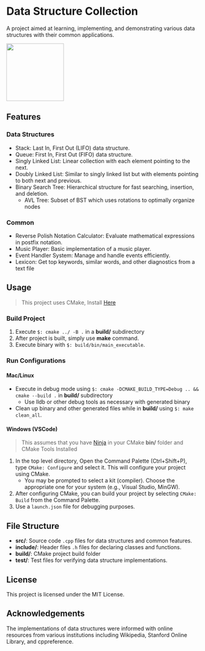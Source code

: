 # Data Structure Collection

A project aimed at learning, implementing, and demonstrating various data structures with their common applications.

<img src="https://upload.wikimedia.org/wikipedia/commons/f/f4/Network_Community_Structure.svg" height="150" alt="" title="Graph Connectivity">

## Features

### Data Structures

- Stack: Last In, First Out (LIFO) data structure.
- Queue: First In, First Out (FIFO) data structure.
- Singly Linked List: Linear collection with each element pointing to the next.
- Doubly Linked List: Similar to singly linked list but with elements pointing to both next and previous.
- Binary Search Tree: Hierarchical structure for fast searching, insertion, and deletion.
    - AVL Tree: Subset of BST which uses rotations to optimally organize nodes
### Common

- Reverse Polish Notation Calculator: Evaluate mathematical expressions in postfix notation.
- Music Player: Basic implementation of a music player.
- Event Handler System: Manage and handle events efficiently.
- Lexicon: Get top keywords, similar words, and other diagnostics from a text file
## Usage
> This project uses CMake, Install [Here](https://cmake.org/download/)

### Build Project
1. Execute `$: cmake ../ -B .`  in a **build/** subdirectory
2. After project is built, simply use **make** command.
2. Execute binary with `$: build/bin/main_executable`.
### Run Configurations
#### Mac/Linux
* Execute in debug mode using `$: cmake -DCMAKE_BUILD_TYPE=Debug .. && cmake --build .` in **build/** subdirectory
    * Use lldb or other debug tools as necessary with generated binary
* Clean up binary and other generated files while in **build/** using `$: make clean_all`.

#### Windows (VSCode)
> This assumes that you have [Ninja](https://ninja-build.org/) in your CMake **bin/** folder and CMake Tools Installed
1. In the top level directory, Open the Command Palette (Ctrl+Shift+P), type `CMake: Configure` and select it. This will configure your project using CMake.
    * You may be prompted to select a kit (compiler). Choose the appropriate one for your system (e.g., Visual Studio, MinGW).
2. After configuring CMake, you can build your project by selecting `CMake: Build` from the Command Palette.
3. Use a `launch.json` file for debugging purposes.

## File Structure

- **src/**: Source code `.cpp` files for data structures and common features.
- **include/**: Header files `.h` files for declaring classes and functions.
- **build/**: CMake project build folder
- **test/**: Test files for verifying data structure implementations.

## License

This project is licensed under the MIT License.

## Acknowledgements

The implementations of data structures were informed with online resources from various institutions including Wikipedia, Stanford Online Library, and cppreference.

